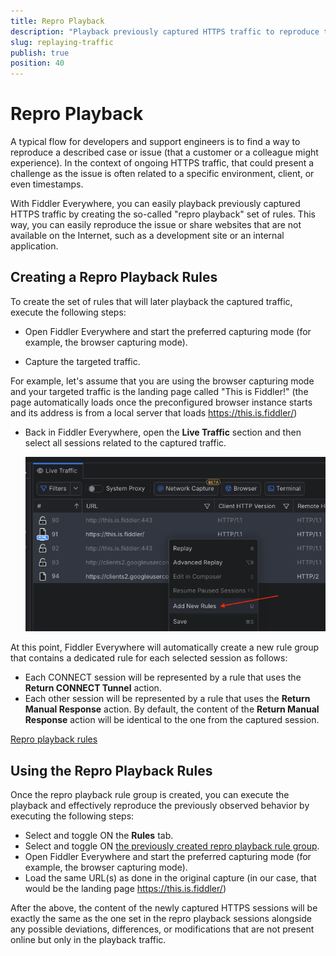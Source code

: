 ```yaml
---
title: Repro Playback 
description: "Playback previously captured HTTPS traffic to reproduce the exact behavior from a specific moment."
slug: replaying-traffic
publish: true
position: 40
---
```


# Repro Playback

A typical flow for developers and support engineers is to find a way to reproduce a described case or issue (that a customer or a colleague might experience). In the context of ongoing HTTPS traffic, that could present a challenge as the issue is often related to a specific environment, client, or even timestamps. 

With Fiddler Everywhere, you can easily playback previously captured HTTPS traffic by creating the so-called "repro playback" set of rules. This way, you can easily reproduce the issue or share websites that are not available on the Internet, such as a development site or an internal application.

## Creating a Repro Playback Rules

To create the set of rules that will later playback the captured traffic, execute the following steps:

- Open Fiddler Everywhere and start the preferred capturing mode (for example, the browser capturing mode).

- Capture the targeted traffic. 

 For example, let's assume that you are using the browser capturing mode and your targeted traffic is the landing page called "This is Fiddler!" (the page automatically loads once the preconfigured browser instance starts and its address is from a local server that loads https://this.is.fiddler/)

- Back in Fiddler Everywhere, open the **Live Traffic** section and then select all sessions related to the captured traffic.

    ![Select all sessions and use the "Add New Rules" option from the context menu](../images/rules/context-menu-add-new-rules.png)

At this point, Fiddler Everywhere will automatically create a new rule group that contains a dedicated rule for each selected session as follows:

- Each CONNECT session will be represented by a rule that uses the **Return CONNECT Tunnel** action.
- Each other session will be represented by a rule that uses the **Return Manual Response** action. By default, the content of the **Return Manual Response** action will be identical to the one from the captured session.

[Repro playback rules](../images/rules/repro-playback-rules.png)

## Using the Repro Playback Rules

Once the repro playback rule group is created, you can execute the playback and effectively reproduce the previously observed behavior by executing the following steps:

- Select and toggle ON the **Rules** tab.
- Select and toggle ON [the previously created repro playback rule group](#creating-a-repro-playback-rules).
- Open Fiddler Everywhere and start the preferred capturing mode (for example, the browser capturing mode).
- Load the same URL(s) as done in the original capture (in our case, that would be the landing page https://this.is.fiddler/) 

After the above, the content of the newly captured HTTPS sessions will be exactly the same as the one set in the repro playback sessions alongside any possible deviations, differences, or modifications that are not present online but only in the playback traffic.
